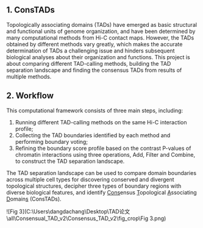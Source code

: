 ## 1. ConsTADs

Topologically associating domains (TADs) have emerged as basic structural and functional units of genome organization, and have been determined by many computational methods from Hi-C contact maps. However, the TADs obtained by different methods vary greatly, which makes the accurate determination of TADs a challenging issue and hinders subsequent biological analyses about their organization and functions. This project is about comparing different TAD-calling methods, building the TAD separation landscape and finding the consensus TADs from results of multiple methods.

## 2. Workflow

This computational framework consists of three main steps, including:

1. Running different TAD-calling methods on the same Hi-C interaction profile;
2. Collecting the TAD boundaries identified by each method and performing boundary voting;
3. Refining the boundary score profile based on the contrast P-values of chromatin interactions using three operations, Add, Filter and Combine, to construct the TAD separation landscape.

The TAD separation landscape can be used to compare domain boundaries across multiple cell types for discovering conserved and divergent topological structures, decipher three types of boundary regions with diverse biological features, and identify <u>Cons</u>ensus <u>T</u>opological <u>A</u>ssociating <u>D</u>omain<u>s</u> (ConsTADs).

![Fig 3](C:\Users\dangdachang\Desktop\TAD论文\all\Consensual_TAD_v2\Consensus_TAD_v2\fig_crop\Fig 3.png)
